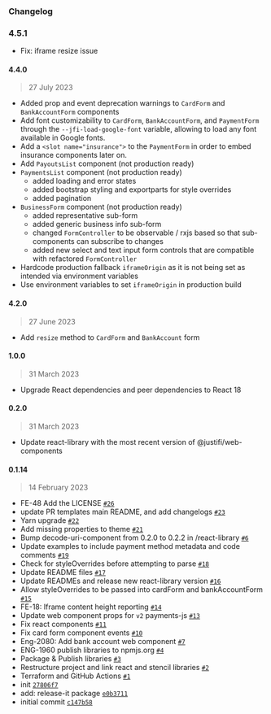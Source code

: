 ### Changelog

### 4.5.1

- Fix: iframe resize issue

#### 4.4.0

> 27 July 2023

- Added prop and event deprecation warnings to `CardForm` and `BankAccountForm` components
- Add font customizability to `CardForm`, `BankAccountForm`, and `PaymentForm` through the `--jfi-load-google-font` variable, allowing to load any font available in Google fonts.
- Add a `<slot name="insurance">` to the `PaymentForm` in order to embed insurance components later on.
- Add `PayoutsList` component (not production ready)
- `PaymentsList` component (not production ready)
  - added loading and error states
  - added bootstrap styling and exportparts for style overrides
  - added pagination
- `BusinessForm` component (not production ready)
  - added representative sub-form
  - added generic business info sub-form
  - changed `FormController` to be observable / rxjs based so that sub-components can subscribe to changes
  - added new select and text input form controls that are compatible with refactored `FormController`
- Hardcode production fallback `iframeOrigin` as it is not being set as intended via environment variables
- Use environment variables to set `iframeOrigin` in production build

#### 4.2.0

> 27 June 2023

- Add `resize` method to `CardForm` and `BankAccount` form

#### 1.0.0

> 31 March 2023

- Upgrade React dependencies and peer dependencies to React 18

#### 0.2.0

> 31 March 2023

- Update react-library with the most recent version of @justifi/web-components

#### 0.1.14

> 14 February 2023

- FE-48 Add the LICENSE [`#26`](https://github.com/justifi-tech/web-component-library/pull/26)
- update PR templates main README, and add changelogs [`#23`](https://github.com/justifi-tech/web-component-library/pull/23)
- Yarn upgrade [`#22`](https://github.com/justifi-tech/web-component-library/pull/22)
- Add missing properties to theme [`#21`](https://github.com/justifi-tech/web-component-library/pull/21)
- Bump decode-uri-component from 0.2.0 to 0.2.2 in /react-library [`#6`](https://github.com/justifi-tech/web-component-library/pull/6)
- Update examples to include payment method metadata and code comments [`#19`](https://github.com/justifi-tech/web-component-library/pull/19)
- Check for styleOverrides before attempting to parse [`#18`](https://github.com/justifi-tech/web-component-library/pull/18)
- Update README files [`#17`](https://github.com/justifi-tech/web-component-library/pull/17)
- Update READMEs and release new react-library version [`#16`](https://github.com/justifi-tech/web-component-library/pull/16)
- Allow styleOverrides to be passed into cardForm and bankAccountForm [`#15`](https://github.com/justifi-tech/web-component-library/pull/15)
- FE-18: Iframe content height reporting [`#14`](https://github.com/justifi-tech/web-component-library/pull/14)
- Update web component props for `v2` payments-js [`#13`](https://github.com/justifi-tech/web-component-library/pull/13)
- Fix react components [`#11`](https://github.com/justifi-tech/web-component-library/pull/11)
- Fix card form component events [`#10`](https://github.com/justifi-tech/web-component-library/pull/10)
- Eng-2080: Add bank account web component [`#7`](https://github.com/justifi-tech/web-component-library/pull/7)
- ENG-1960 publish libraries to npmjs.org [`#4`](https://github.com/justifi-tech/web-component-library/pull/4)
- Package & Publish libraries [`#3`](https://github.com/justifi-tech/web-component-library/pull/3)
- Restructure project and link react and stencil libraries [`#2`](https://github.com/justifi-tech/web-component-library/pull/2)
- Terraform and GitHub Actions [`#1`](https://github.com/justifi-tech/web-component-library/pull/1)
- init [`27806f7`](https://github.com/justifi-tech/web-component-library/commit/27806f7bff97247033800c7743570ebeec4080d7)
- add: release-it package [`e0b3711`](https://github.com/justifi-tech/web-component-library/commit/e0b371184774dd7dead0243cd645640175d6b87f)
- initial commit [`c147b58`](https://github.com/justifi-tech/web-component-library/commit/c147b580aaf95eb22ffe6ad9b0217954890dd1d4)
